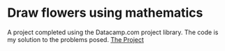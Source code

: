 # Draw flowers using mathematics
A project completed using the Datacamp.com project library. The code is my solution to the problems posed.
[The Project](../master/notebook.ipynb)
